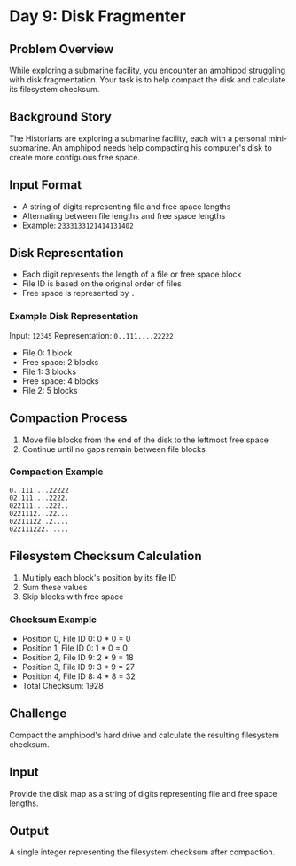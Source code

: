 # Day 9: Disk Fragmenter

## Problem Overview
While exploring a submarine facility, you encounter an amphipod struggling with disk fragmentation. Your task is to help compact the disk and calculate its filesystem checksum.

## Background Story
The Historians are exploring a submarine facility, each with a personal mini-submarine. An amphipod needs help compacting his computer's disk to create more contiguous free space.

## Input Format
- A string of digits representing file and free space lengths
- Alternating between file lengths and free space lengths
- Example: `2333133121414131402`

## Disk Representation
- Each digit represents the length of a file or free space block
- File ID is based on the original order of files
- Free space is represented by `.`

### Example Disk Representation
Input: `12345`
Representation: `0..111....22222`
- File 0: 1 block
- Free space: 2 blocks
- File 1: 3 blocks
- Free space: 4 blocks
- File 2: 5 blocks

## Compaction Process
1. Move file blocks from the end of the disk to the leftmost free space
2. Continue until no gaps remain between file blocks

### Compaction Example
```
0..111....22222
02.111....2222.
022111....222..
0221112...22...
02211122..2....
022111222......
```

## Filesystem Checksum Calculation
1. Multiply each block's position by its file ID
2. Sum these values
3. Skip blocks with free space

### Checksum Example
- Position 0, File ID 0: 0 * 0 = 0
- Position 1, File ID 0: 1 * 0 = 0
- Position 2, File ID 9: 2 * 9 = 18
- Position 3, File ID 9: 3 * 9 = 27
- Position 4, File ID 8: 4 * 8 = 32
- Total Checksum: 1928

## Challenge
Compact the amphipod's hard drive and calculate the resulting filesystem checksum.

## Input
Provide the disk map as a string of digits representing file and free space lengths.

## Output
A single integer representing the filesystem checksum after compaction.